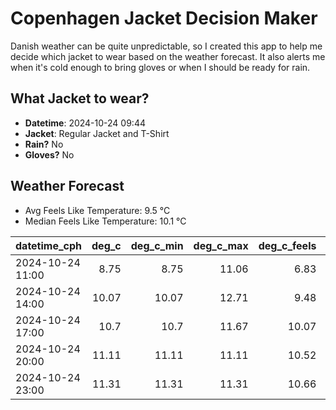 
# Copenhagen Jacket Decision Maker

Danish weather can be quite unpredictable, so I created this app to help me decide which jacket to wear based on the weather forecast. 
It also alerts me when it's cold enough to bring gloves or when I should be ready for rain.

## What Jacket to wear?

- **Datetime**: 2024-10-24 09:44
- **Jacket**: Regular Jacket and T-Shirt
- **Rain?** No
- **Gloves?** No

## Weather Forecast
- Avg Feels Like Temperature: 9.5 °C
- Median Feels Like Temperature: 10.1 °C

| datetime_cph     |   deg_c |   deg_c_min |   deg_c_max |   deg_c_feels | weather   | wind   | rain   |
|:-----------------|--------:|------------:|------------:|--------------:|:----------|:-------|:-------|
| 2024-10-24 11:00 |    8.75 |        8.75 |       11.06 |          6.83 | Clouds    | Low    | None   |
| 2024-10-24 14:00 |   10.07 |       10.07 |       12.71 |          9.48 | Clouds    | Low    | None   |
| 2024-10-24 17:00 |   10.7  |       10.7  |       11.67 |         10.07 | Clouds    | Low    | None   |
| 2024-10-24 20:00 |   11.11 |       11.11 |       11.11 |         10.52 | Clouds    | Low    | None   |
| 2024-10-24 23:00 |   11.31 |       11.31 |       11.31 |         10.66 | Clouds    | Low    | None   |
        